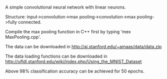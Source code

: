 A simple convolutional neural network with linear neurons.

Structure: input->convolution->max pooling->convolution->max pooling->fully connected.

Compile the max pooling function in C++ first by typing 'mex MaxPooling.cpp'.

The data can be downloaded in http://ai.stanford.edu/~amaas/data/data.zip

The data loading functions can be downloaded in http://ufldl.stanford.edu/wiki/index.php/Using_the_MNIST_Dataset

Above 98% classification accuracy can be achieved for 50 epochs.

